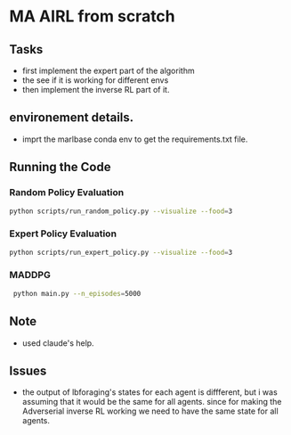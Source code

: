 # MA AIRL from scratch

## Tasks
- first implement the expert part of the algorithm
- the see if it is working for different envs
- then implement the inverse RL part of it.

## environement details.
- imprt the marlbase conda env to get the requirements.txt file.

## Running the Code

### Random Policy Evaluation
```bash
python scripts/run_random_policy.py --visualize --food=3
```

### Expert Policy Evaluation
```bash
python scripts/run_expert_policy.py --visualize --food=3
```

### MADDPG
```bash
 python main.py --n_episodes=5000
```

## Note
- used claude's help.

## Issues
- the output of lbforaging's states for each agent is diffferent, but i was assuming that it would be the same for all agents. since for making the Adverserial inverse RL working we need to have the same state for all agents.
